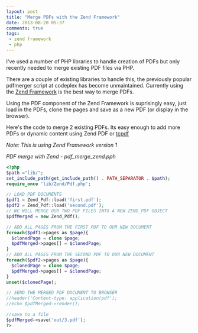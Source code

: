 ```yaml
---
layout: post
title: "Merge PDFs with the Zend Framework"
date: 2013-08-28 05:37
comments: true
tags: 
 - zend framework
 - php
---
```


I've used a number of PHP libraries to handle creation of PDFs but only
recently needed to merge existing PDF files via PHP.

There are a couple of existing libraries to handle this, the previously popular pdfmerger 
script at codeplex has become unmaintained. Currently using the [Zend Framework][zf] is the best way to 
merge PDFs.

Using the PDF component of the Zend Framework is suprisingly easy, just load in the PDFs, clone the pages
and save as a new PDF (or display in the browser).

Here's the code to merge 2 existing PDFs. Its easy enough to add more PDFs or dynamic content using
Zend PDF or [tcpdf][tcpdf]

*Note: This is using Zend Framework version 1*

_PDF merge with Zend - pdf_merge_zend.pph_
``` php
<?php
$path ="lib/";
set_include_path(get_include_path() . PATH_SEPARATOR . $path);
require_once 'lib/Zend/Pdf.php';

// LOAD PDF DOCUMENTS
$pdf1 = Zend_Pdf::load('first.pdf');
$pdf2 = Zend_Pdf::load('second.pdf');
// WE WILL MERGE OUR TWO PDF FILES INTO A NEW ZEND_PDF OBJECT
$pdfMerged = new Zend_Pdf();

// ADD ALL PAGES FROM THE FIRST PDF TO OUR NEW DOCUMENT
foreach($pdf1->pages as $page){
  $clonedPage = clone $page;
  $pdfMerged->pages[] = $clonedPage;
}
// ADD ALL PAGES FROM THE SECOND PDF TO OUR NEW DOCUMENT
foreach($pdf2->pages as $page){
  $clonedPage = clone $page;
  $pdfMerged->pages[] = $clonedPage;
}
unset($clonedPage);

// SEND THE MERGED PDF DOCUMENT TO BROWSER
//header('Content-type: application/pdf');
//echo $pdfMerged->render();

//save to a file
$pdfMerged->save('out/3.pdf');
?>
```

[zf]: http://framework.zend.com
[tcpdf]: http://www.tcpdf.org